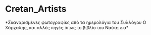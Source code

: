 # Cretan_Artists
<p>*Σκαναρισμένες φωτογραφίες από τα ημερολόγια του Συλλόγου Ο Χάρχαλης, και αλλές πηγές όπως το βιβλίο του Ναύτη κ.α*
